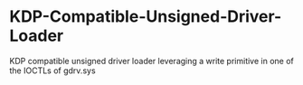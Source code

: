 # KDP-Compatible-Unsigned-Driver-Loader
KDP compatible unsigned driver loader leveraging a write primitive in one of the IOCTLs of gdrv.sys 
